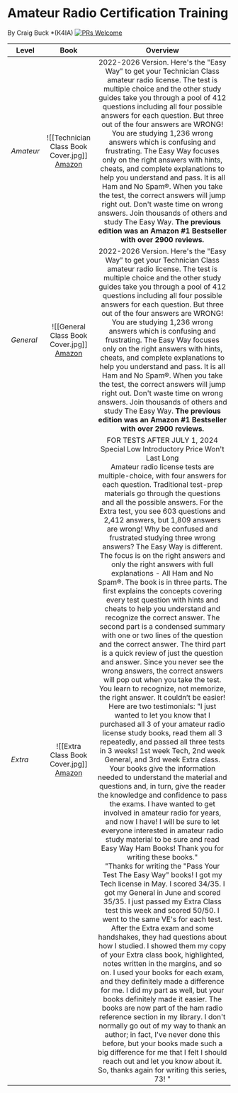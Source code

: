 # Amateur Radio Certification Training 
By Craig Buck *(K4IA)
[![PRs Welcome](https://img.shields.io/badge/PRs-welcome-brightgreen.svg?style=flat-square)](http://makeapullrequest.com)

| **Level** |                                 **Book**                                 |                                                                                                                                                                                                                                                                                                                                                                                                                                                                                                                                                                                                                                                                                                                                                                                                                                                                                                                                                                                                                                                                                                                                                                                                                                                                                                                                            Overview                                                                                                                                                                                                                                                                                                                                                                                                                                                                                                                                                                                                                                                                                                                                                                                                                                                                                                                                                                                                                                                                                                                                                                                                                                                                                                                                            |
| --------- | :----------------------------------------------------------------------: | :--------------------------------------------------------------------------------------------------------------------------------------------------------------------------------------------------------------------------------------------------------------------------------------------------------------------------------------------------------------------------------------------------------------------------------------------------------------------------------------------------------------------------------------------------------------------------------------------------------------------------------------------------------------------------------------------------------------------------------------------------------------------------------------------------------------------------------------------------------------------------------------------------------------------------------------------------------------------------------------------------------------------------------------------------------------------------------------------------------------------------------------------------------------------------------------------------------------------------------------------------------------------------------------------------------------------------------------------------------------------------------------------------------------------------------------------------------------------------------------------------------------------------------------------------------------------------------------------------------------------------------------------------------------------------------------------------------------------------------------------------------------------------------------------------------------------------------------------------------------------------------------------------------------------------------------------------------------------------------------------------------------------------------------------------------------------------------------------------------------------------------------------------------------------------------------------------------------------------------------------------------------------------------------------------------------------------------------------------------------------------------------------------------------------------------------------------------------------------------------------------------------------------------------------------------------------------------------------------------------------------------------------------------------------------------------------: |
| *Amateur* | ![[Technician Class Book Cover.jpg]]<br>[Amazon](https://a.co/d/fZ1hwNe) |                                                                                                                                                                                                                                                                                                                                                                                                                                                                                                                                                                                                                                                                                                                                                                                                                                                                                                                                                             2022-2026 Version. Here's the "Easy Way" to get your Technician Class amateur radio license. The test is multiple choice and the other study guides take you through a pool of 412 questions including all four possible answers for each question. But three out of the four answers are WRONG! You are studying 1,236 wrong answers which is confusing and frustrating. The Easy Way focuses only on the right answers with hints, cheats, and complete explanations to help you understand and pass. It is all Ham and No Spam®. When you take the test, the correct answers will jump right out. Don't waste time on wrong answers. Join thousands of others and study The Easy Way. **The previous edition was an Amazon #1 Bestseller with over 2900 reviews.**                                                                                                                                                                                                                                                                                                                                                                                                                                                                                                                                                                                                                                                                                                                                                                                                                                                                                                                                                              |
| *General* |  ![[General Class Book Cover.jpg]]<br>[Amazon](https://a.co/d/iheuaYe)   |                                                                                                                                                                                                                                                                                                                                                                                                                                                                                                                                                                                                                                                                                                                                                                                                                                                                                                                                                             2022-2026 Version. Here's the "Easy Way" to get your Technician Class amateur radio license. The test is multiple choice and the other study guides take you through a pool of 412 questions including all four possible answers for each question. But three out of the four answers are WRONG! You are studying 1,236 wrong answers which is confusing and frustrating. The Easy Way focuses only on the right answers with hints, cheats, and complete explanations to help you understand and pass. It is all Ham and No Spam®. When you take the test, the correct answers will jump right out. Don't waste time on wrong answers. Join thousands of others and study The Easy Way. **The previous edition was an Amazon #1 Bestseller with over 2900 reviews.**                                                                                                                                                                                                                                                                                                                                                                                                                                                                                                                                                                                                                                                                                                                                                                                                                                                                                                                                                              |
| *Extra*   |   ![[Extra Class Book Cover.jpg]]<br>[Amazon](https://a.co/d/heQG1wJ)    | FOR TESTS AFTER JULY 1, 2024 Special Low Introductory Price Won't Last Long  <br>Amateur radio license tests are multiple-choice, with four answers for each question. Traditional test-prep materials go through the questions and all the possible answers. For the Extra test, you see 603 questions and 2,412 answers, but 1,809 answers are wrong! Why be confused and frustrated studying three wrong answers? The Easy Way is different. The focus is on the right answers and only the right answers with full explanations - All Ham and No Spam®. The book is in three parts. The first explains the concepts covering every test question with hints and cheats to help you understand and recognize the correct answer. The second part is a condensed summary with one or two lines of the question and the correct answer. The third part is a quick review of just the question and answer. Since you never see the wrong answers, the correct answers will pop out when you take the test. You learn to recognize, not memorize, the right answer. It couldn’t be easier!  <br>Here are two testimonials: "I just wanted to let you know that I purchased all 3 of your amateur radio license study books, read them all 3 repeatedly, and passed all three tests in 3 weeks! 1st week Tech, 2nd week General, and 3rd week Extra class. Your books give the information needed to understand the material and questions and, in turn, give the reader the knowledge and confidence to pass the exams. I have wanted to get involved in amateur radio for years, and now I have! I will be sure to let everyone interested in amateur radio study material to be sure and read Easy Way Ham Books! Thank you for writing these books."  <br>"Thanks for writing the "Pass Your Test The Easy Way" books! I got my Tech license in May. I scored 34/35. I got my General in June and scored 35/35. I just passed my Extra Class test this week and scored 50/50. I went to the same VE's for each test. After the Extra exam and some handshakes, they had questions about how I studied. I showed them my copy of your Extra class book, highlighted, notes written in the margins, and so on. I used your books for each exam, and they definitely made a difference for me. I did my part as well, but your books definitely made it easier. The books are now part of the ham radio reference section in my library. I don't normally go out of my way to thank an author; in fact, I've never done this before, but your books made such a big difference for me that I felt I should reach out and let you know about it. So, thanks again for writing this series, 73! " |
